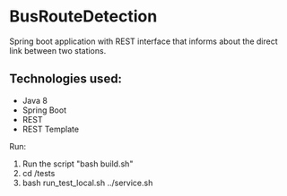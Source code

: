 # BusRouteDetection

Spring boot application with REST interface that informs about the direct link between two stations.

## Technologies used:

- Java 8
- Spring Boot
- REST
- REST Template

Run:

1. Run the script "bash build.sh"
2. cd /tests
3. bash run_test_local.sh ../service.sh
